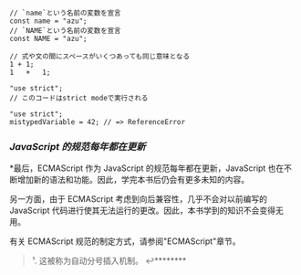 ```
// `name`という名前の変数を宣言
const name = "azu";
// `NAME`という名前の変数を宣言
const NAME = "azu"; 
```

```
// 式や文の間にスペースがいくつあっても同じ意味となる
1 + 1;
1   +   1; 
```

```
"use strict";
// このコードはstrict modeで実行される 
```

```
"use strict";
mistypedVariable = 42; // => ReferenceError 
```

### *JavaScript 的规范每年都在更新*

*最后，ECMAScript 作为 JavaScript 的规范每年都在更新，JavaScript 也在不断增加新的语法和功能。因此，学完本书后仍会有更多未知的内容。

另一方面，由于 ECMAScript 考虑到向后兼容性，几乎不会对以前编写的 JavaScript 代码进行使其无法运行的更改。因此，本书学到的知识不会变得无用。

有关 ECMAScript 规范的制定方式，请参阅"ECMAScript"章节。

> ¹. 这被称为自动分号插入机制。 ↩********
